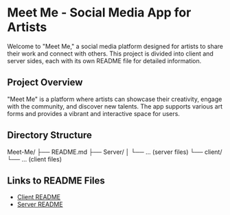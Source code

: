 # Meet Me - Social Media App for Artists

Welcome to "Meet Me," a social media platform designed for artists to share their work and connect with others. This project is divided into client and server sides, each with its own README file for detailed information.

## Project Overview

"Meet Me" is a platform where artists can showcase their creativity, engage with the community, and discover new talents. The app supports various art forms and provides a vibrant and interactive space for users.

## Directory Structure
Meet-Me/
├── README.md
├── Server/
│ └── ... (server files)
└── client/
└── ... (client files)


## Links to README Files

- [Client README](github.com/birukabza13/Meet-Me/tree/main/client/README.md)
- [Server README](github.com/birukabza13/Meet-Me/tree/main/Server/README.md)